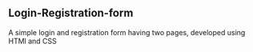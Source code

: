 ## Login-Registration-form
 A simple login and registration form having two pages, developed using HTMl and CSS
